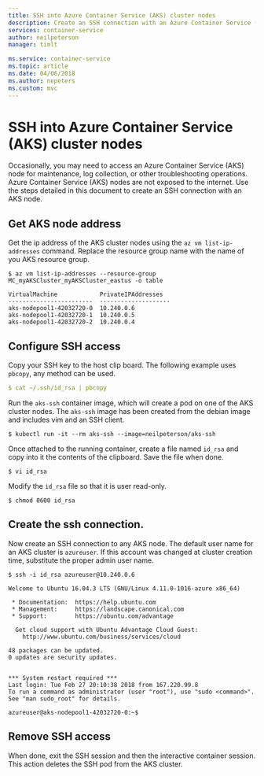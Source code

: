 ```yaml
---
title: SSH into Azure Container Service (AKS) cluster nodes
description: Create an SSH connection with an Azure Container Service (AKS) cluster nodes
services: container-service
author: neilpeterson
manager: timlt

ms.service: container-service
ms.topic: article
ms.date: 04/06/2018
ms.author: nepeters
ms.custom: mvc
---
```


# SSH into Azure Container Service (AKS) cluster nodes

Occasionally, you may need to access an Azure Container Service (AKS) node for maintenance, log collection, or other troubleshooting operations. Azure Container Service (AKS) nodes are not exposed to the internet. Use the steps detailed in this document to create an SSH connection with an AKS node.

## Get AKS node address

Get the ip address of the AKS cluster nodes using the `az vm list-ip-addresses` command. Replace the resource group name with the name of you AKS resource group.

```console
$ az vm list-ip-addresses --resource-group MC_myAKSCluster_myAKSCluster_eastus -o table

VirtualMachine            PrivateIPAddresses
------------------------  --------------------
aks-nodepool1-42032720-0  10.240.0.6
aks-nodepool1-42032720-1  10.240.0.5
aks-nodepool1-42032720-2  10.240.0.4
```

## Configure SSH access

Copy your SSH key to the host clip board. The following example uses `pbcopy`, any method can be used.

```yaml
$ cat ~/.ssh/id_rsa | pbcopy
```

Run the `aks-ssh` container image, which will create a pod on one of the AKS cluster nodes. The `aks-ssh` image has been created from the debian image and includes vim and an SSH client.

```azurecli-interactive
$ kubectl run -it --rm aks-ssh --image=neilpeterson/aks-ssh
```

Once attached to the running container, create a file named `id_rsa` and copy into it the contents of the clipboard. Save the file when done.

```azurecli-interactive
$ vi id_rsa
```

Modify the `id_rsa` file so that it is user read-only.

```console
$ chmod 0600 id_rsa
```

## Create the ssh connection.

Now create an SSH connection to any AKS node. The default user name for an AKS cluster is `azureuser`. If this account was changed at cluster creation time, substitute the proper admin user name.

```azurecli-interactive
$ ssh -i id_rsa azureuser@10.240.0.6

Welcome to Ubuntu 16.04.3 LTS (GNU/Linux 4.11.0-1016-azure x86_64)

 * Documentation:  https://help.ubuntu.com
 * Management:     https://landscape.canonical.com
 * Support:        https://ubuntu.com/advantage

  Get cloud support with Ubuntu Advantage Cloud Guest:
    http://www.ubuntu.com/business/services/cloud

48 packages can be updated.
0 updates are security updates.


*** System restart required ***
Last login: Tue Feb 27 20:10:38 2018 from 167.220.99.8
To run a command as administrator (user "root"), use "sudo <command>".
See "man sudo_root" for details.

azureuser@aks-nodepool1-42032720-0:~$
```

## Remove SSH access

When done, exit the SSH session and then the interactive container session. This action deletes the SSH pod from the AKS cluster.